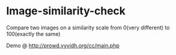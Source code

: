 # Image-similarity-check
Compare two images on a similarity scale from 0(very different) to 100(exactly the same)

Demo @ http://prowd.vyvidh.org/cc/main.php
